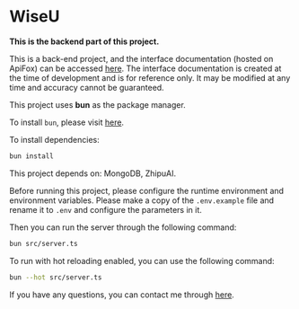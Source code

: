 # WiseU

**This is the backend part of this project.**

This is a back-end project, and the interface documentation (hosted on ApiFox) can be accessed [here](https://apifox.com/apidoc/shared-a8c9f945-903a-4369-941c-ced116e57814).
The interface documentation is created at the time of development and is for reference only. It may be modified at any time and accuracy cannot be guaranteed.

This project uses **bun** as the package manager.

To install `bun`, please visit [here](https://bun.sh/).

To install dependencies:

```bash
bun install
```

This project depends on: MongoDB, ZhipuAI.

Before running this project, please configure the runtime environment and environment variables.
Please make a copy of the `.env.example` file and rename it to `.env` and configure the parameters in it.

Then you can run the server through the following command:

```bash
bun src/server.ts
```

To run with hot reloading enabled, you can use the following command:

```bash
bun --hot src/server.ts
```

If you have any questions, you can contact me through [here](mailto:hhq@live.com).